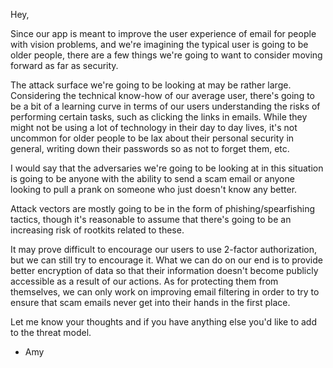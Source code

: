 Hey,

Since our app is meant to improve the user experience of email for people with vision problems, and we're imagining the typical user is going to be older people, there are a few things we're going to want to consider moving forward as far as security.

The attack surface we're going to be looking at may be rather large.  Considering the technical know-how of our average user, there's going to be a bit of a learning curve in terms of our users understanding the risks of performing certain tasks, such as clicking the links in emails.  While they might not be using a lot of technology in their day to day lives, it's not uncommon for older people to be lax about their personal security in general, writing down their passwords so as not to forget them, etc.

I would say that the adversaries we're going to be looking at in this situation is going to be anyone with the ability to send a scam email or anyone looking to pull a prank on someone who just doesn't know any better.

Attack vectors are mostly going to be in the form of phishing/spearfishing tactics, though it's reasonable to assume that there's going to be an increasing risk of rootkits related to these.

It may prove difficult to encourage our users to use 2-factor authorization, but we can still try to encourage it.  What we can do on our end is to provide better encryption of data so that their information doesn't become publicly accessible as a result of our actions.  As for protecting them from themselves, we can only work on improving email filtering in order to try to ensure that scam emails never get into their hands in the first place.

Let me know your thoughts and if you have anything else you'd like to add to the threat model.

- Amy
